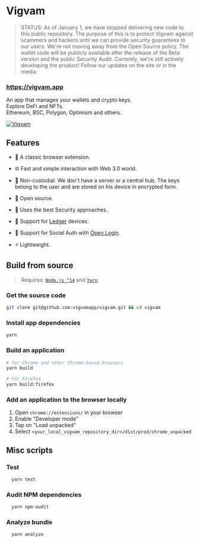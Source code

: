 # Vigvam

> STATUS: As of January 1, we have stopped delivering new code to this public repository.
The purpose of this is to protect Vigvam against scammers and hackers until we can provide security guarantees to our users.
We're not moving away from the Open Source policy. The wallet code will be publicly available after the release of the Beta version and the public Security Audit.
Currently, we're still actively developing the product! Follow our updates on the site or in the media.

### https://vigvam.app

An app that manages your wallets and crypto keys.<br />Explore DeFi and NFTs.<br />Ethereum, BSC, Polygon, Optimism and others.

[![Vigvam](https://user-images.githubusercontent.com/11996139/178014428-43cb4b5f-cb50-4bea-a226-472dd63bfacf.jpg)](https://vigvam.app/)

## Features

- 🧩 A classic browser extension.

- 🌐 Fast and simple interaction with Web 3.0 world.

- 🤲 Non-custodial. We don't have a server or a central hub. The keys belong to the user and are stored on his device in encrypted form.

- 📖 Open source.

- 🔐 Uses the best Security approaches.

- 🔌 Support for [Ledger](https://www.ledger.com/) devices.

- 👥 Support for Social Auth with [Open Login](https://openlogin.com/).

- ⚡️ Lightweight.

## Build from source

> Requires: [`Node.js ^14`](https://nodejs.org) and [`Yarn`](https://yarnpkg.com)

### Get the source code

```bash
git clone git@github.com:vigvamapp/vigvam.git && cd vigvam
```

### Install app dependencies

```bash
yarn
```

### Build an application

```bash
# for Chrome and other Chrome-based browsers
yarn build

# for Firefox
yarn build:firefox
```

### Add an application to the browser locally

1. Open `chrome://extensions/` in your browser
2. Enable "Developer mode"
3. Tap on "Load unpacked"
4. Select `<your_local_vigvam_repository_dir>/dist/prod/chrome_unpacked`

## Misc scripts

### Test

```bash
  yarn test
```

### Audit NPM dependencies

```bash
  yarn npm-audit
```

### Analyze bundle

```bash
  yarn analyze
```
